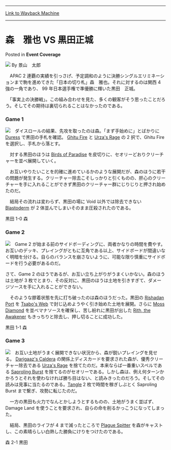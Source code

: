 
---
[Link to Wayback Machine](https://web.archive.org/web/20201027182229/https://magic.wizards.com/en/articles/archive/event-coverage/%E6%A3%AE%E3%80%80%E9%9B%85%E4%B9%9F-vs-%E9%BB%92%E7%94%B0%E6%AD%A3%E5%9F%8E-2000-01-01)

[_metadata_:author]:- "景山　太郎"
[_metadata_:description]:- "　APAC 2 連覇の実績を引っさげ、予定調和のように決勝シングルエリミネーションまで駒を進めてきた「日本の切り札」森　雅也。それに対するのは関西 4 強の一角であり、 99 年日本選手権で準優勝に輝いた黒田　正城。 　「事実上の決勝戦」。この組み合わせを見た、多くの観客がそう思ったことだろう。そしてその期待は裏切られることはなかったのである。"
[_metadata_:generator]:- "Drupal 7 (http://drupal.org)"
[_metadata_:node]:- "759336"
[_metadata_:publish_date]:- "2000-01-01"
[_metadata_:source]:- "div-main-content"
[_metadata_:title]:- "森　雅也 VS 黒田正城"
[_metadata_:wayback_capture_timestamp]:- "2020-10-27 18:22:29"
[_metadata_:wayback_raw_url]:- "https://web.archive.org/web/20201027182229id_/https://magic.wizards.com/en/articles/archive/event-coverage/%E6%A3%AE%E3%80%80%E9%9B%85%E4%B9%9F-vs-%E9%BB%92%E7%94%B0%E6%AD%A3%E5%9F%8E-2000-01-01"
[_metadata_:wayback_url]:- "https://magic.wizards.com/en/articles/archive/event-coverage/%E6%A3%AE%E3%80%80%E9%9B%85%E4%B9%9F-vs-%E9%BB%92%E7%94%B0%E6%AD%A3%E5%9F%8E-2000-01-01"
---


森　雅也 VS 黒田正城
============



 Posted in **Event Coverage**







![](https://media.magic.wizards.com/styles/auth_small/public/generic-avatar-150_540.png)
By 景山　太郎











　APAC 2 連覇の実績を引っさげ、予定調和のように決勝シングルエリミネーションまで駒を進めてきた「日本の切り札」森　雅也。それに対するのは関西 4 強の一角であり、 99 年日本選手権で準優勝に輝いた黒田　正城。  

　「事実上の決勝戦」。この組み合わせを見た、多くの観客がそう思ったことだろう。そしてその期待は裏切られることはなかったのである。


### Game 1


![](https://media.magic.wizards.com/image_legacy_migration/sideboard/images/JPNAT01/334F.jpg)　ダイスロールの結果、先攻を取ったのは森。「まず手始めに」とばかりに [Duress](http://gatherer.wizards.com/Pages/Card/Details.aspx?name=Duress) で黒田の手札を確認。 [Ghitu Fire](http://gatherer.wizards.com/Pages/Card/Details.aspx?name=Ghitu+Fire) と [Urza's Rage](http://gatherer.wizards.com/Pages/Card/Details.aspx?name=Urza%27s+Rage) の 2 択で、Ghitu Fire を選択し、手札から落とす。  

　対する黒田のほうは [Birds of Paradise](http://gatherer.wizards.com/Pages/Card/Details.aspx?name=Birds+of+Paradise) を皮切りに、セオリーどおりクリーチャーを並べ展開していく。  

　お互いやりたいことを的確に進めているかのような展開だが、森のほうに若干の問題が発生する。クリーチャー除去こそしっかりと引くものの、肝心のクリーチャーを手に入れることができず黒田のクリーチャー群にじりじりと押され始めたのだ。  

　結局その流れは変わらず、黒田の場に Void 以外では除去できない [Blastoderm](http://gatherer.wizards.com/Pages/Card/Details.aspx?name=Blastoderm) が 2 体並んでしまいそのまま圧殺されたのである。


黒田 1-0 森


### Game 2


![](https://media.magic.wizards.com/image_legacy_migration/sideboard/images/JPNAT01/328F.jpg)　Game 2 が始まる前のサイドボーディングに、両者かなりの時間を費やす。お互いのデッキ、プレイングがともに互角である以上、サイドボードが間違いなく明暗を分ける。自らのバランスを崩さないように、可能な限り慎重にサイドボードを行う必要があるのだ。  

さて、Game 2 のほうであるが、お互い立ち上がりがうまくいかない。森のほうは土地が 3 枚でとまり、その反対に、黒田のほうは土地を引きすぎて、ダメージソースを手に入れることができない。  

　そのような膠着状態を先に打ち破ったのは森のほうだった。黒田の [Rishadan Port](http://gatherer.wizards.com/Pages/Card/Details.aspx?name=Rishadan+Port) を [Tsabo's Web](http://gatherer.wizards.com/Pages/Card/Details.aspx?name=Tsabo%27s+Web) で封じ込めようやく引き始めた土地を展開。さらに [Moss Diamond](http://gatherer.wizards.com/Pages/Card/Details.aspx?name=Moss+Diamond) を並べマナソースを確保し、苦し紛れに黒田が出した [Rith, the Awakener](http://gatherer.wizards.com/Pages/Card/Details.aspx?name=Rith%2C+the+Awakener) もきっちりと除去し、押し切ることに成功した。


黒田 1-1 森


### Game 3


![](https://media.magic.wizards.com/image_legacy_migration/sideboard/images/JPNAT01/329F.jpg)　お互い土地がうまく展開できない状況から、森が鋭いプレイングを見せる。 [Darigaaz's Caldera](http://gatherer.wizards.com/Pages/Card/Details.aspx?name=Darigaaz%27s+Caldera) の関係上ディスカードを要求された森が、優秀クリーチャー除去である [Urza's Rage](http://gatherer.wizards.com/Pages/Card/Details.aspx?name=Urza%27s+Rage) を捨てたのだ。本来ならば一番重いスペルである [Saproling Burst](http://gatherer.wizards.com/Pages/Card/Details.aspx?name=Saproling+Burst) を捨てるのがセオリーである。しかし森は、例え何ターンかかろうとそれを使わなければ勝ち目はない、と読みきったのだろう。そしてその読みは見事に当たるのである。[Tangle](http://gatherer.wizards.com/Pages/Card/Details.aspx?name=Tangle) 2 枚で時間を稼ぎしぶとく Saproling Burst まで繋ぎ、攻勢に転じたのだ。  

　一方の黒田も火力でなんとかしようとするものの、土地がうまく並ばず、 Damage Land を使うことを要求され、自らの命を削るかっこうになってしまった。  

　結局、黒田のライフが 4 まで減ったところで [Plague Spitter](http://gatherer.wizards.com/Pages/Card/Details.aspx?name=Plague+Spitter) を森がキャストし、この素晴らしい白熱した勝負にけりをつけたのである。


森 2-1 黒田　







